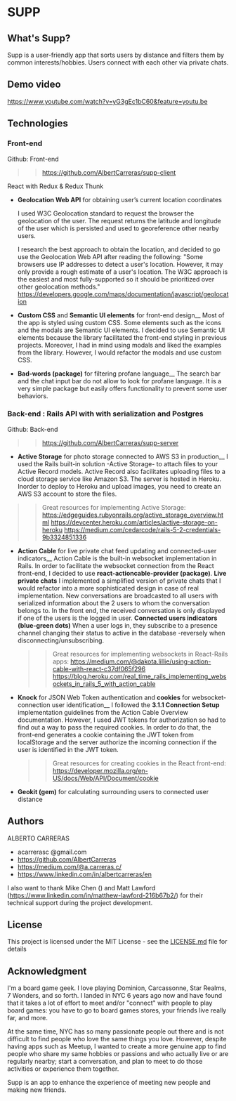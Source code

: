 # SUPP

## What's Supp?

Supp is a user-friendly app that sorts users by distance and filters them by common interests/hobbies. Users connect with each other via private chats. 

## Demo video

https://www.youtube.com/watch?v=yG3gEc1bC60&feature=youtu.be

## Technologies

### Front-end
Github:
Front-end 
>> https://github.com/AlbertCarreras/supp-client

React with Redux & Redux Thunk
  * **Geolocation Web API** for obtaining user’s current location coordinates
   
    I used W3C Geolocation standard to request the browser the geolocation of the user. The request returns the latitude and longitude of the user which is persisted and used to georeference other nearby users.

    I research the best approach to obtain the location, and decided to go use the Geolocation Web API after reading the following: 
      "Some browsers use IP addresses to detect a user's location. However, it may only provide a rough estimate of a user's location. The W3C approach is the easiest and most fully-supported so it should be prioritized over other geolocation methods."
      https://developers.google.com/maps/documentation/javascript/geolocation
    
  * **Custom CSS** and **Semantic UI elements** for front-end design__
    Most of the app is styled using custom CSS. Some elements such as the icons and the modals are Semantic UI elements.
    I decided to use Semantic UI elements because the library facilitated the front-end styling in previous projects. Moreover, I had in mind using modals and liked the examples from the library. However, I would refactor the modals and use custom CSS. 

  * **Bad-words (package)** for filtering profane language__
  The search bar and the chat input bar do not allow to look for profane language. It is a very simple package but easily offers functionality to prevent some user behaviors.

### Back-end : Rails API with with serialization and Postgres
Github:
Back-end
>> https://github.com/AlbertCarreras/supp-server

  * **Active Storage** for photo storage connected to AWS S3 in production__
  I used the Rails built-in solution -Active Storage- to attach files to your Active Record models. Active Record also facilitates uploading files to a cloud storage service like Amazon S3.
  The server is hosted in Heroku. Inorder to deploy to Heroku and upload images, you need to create an AWS S3 account to store the files.
   >> Great resources for implementing Active Storage:
   >> https://edgeguides.rubyonrails.org/active_storage_overview.html
   >> https://devcenter.heroku.com/articles/active-storage-on-heroku
   >> https://medium.com/cedarcode/rails-5-2-credentials-9b3324851336

  * **Action Cable** for live private chat feed updating and connected-user indicators__
    Action Cable is the built-in websocket implementation in Rails. In order to facilitate the websocket connection from the React front-end, I decided to use **react-actioncable-provider (package)**.
    __Live private chats__ I implemented a simplified version of private chats that I would refactor into a more sophisticated design in case of real implementation. New conversations are broadcasted to all users with serialized information about the 2 users to whom the conversation belongs to. In the front end, the received conversation is only displayed if one of the users is the logged in user.
    __Connected users indicators (blue-green dots)__ When a user logs in, they subscribe to a presence channel changing their status to active in the database  -reversely when disconnecting/unsubscribing. 
     >> Great resources for implementing websockets in React-Rails apps:
     >> https://medium.com/@dakota.lillie/using-action-cable-with-react-c37df065f296
     >> https://blog.heroku.com/real_time_rails_implementing_websockets_in_rails_5_with_action_cable
  * **Knock** for JSON Web Token authentication and **cookies** for websocket-connection user identification__
    I followed the __3.1.1 Connection Setup__ implementation guidelines from the Action Cable Overview documentation. However, I used JWT tokens for authorization so had to find out a way to pass the required cookies. In order to do that, the front-end generates a cookie containing the JWT token from localStorage and the server authorize the incoming connection if the user is identified in the JWT token.
    >> Great resources for creating cookies in the React front-end:
    >> https://developer.mozilla.org/en-US/docs/Web/API/Document/cookie
  * **Geokit (gem)** for calculating surrounding users to connected user distance

## Authors

ALBERTO CARRERAS
* acarrerasc @gmail.com
* https://github.com/AlbertCarreras
* https://medium.com/@a.carreras.c/
* https://www.linkedin.com/in/albertcarreras/en

I also want to thank Mike Chen () and Matt Lawford (https://www.linkedin.com/in/matthew-lawford-216b67b2/) for their technical support during the project development.

## License

This project is licensed under the MIT License - see the [LICENSE.md](LICENSE.md) file for details

## Acknowledgment

I'm a board game geek. I love playing Dominion, Carcassonne, Star Realms, 7 Wonders, and so forth. I landed in NYC 6 years ago now and have found that it takes a lot of effort to meet and/or "connect" with people to play board games: you have to go to board games stores, your friends live really far, and more. 

At the same time, NYC has so many passionate people out there and is not difficult to find people who love the same things you love. However, despite having apps such as Meetup, I wanted to create a more genuine app to find people who share my same hobbies or passions and who actually live or are regularly nearby; start a conversation, and plan to meet to do those activities or experience them together. 

Supp is an app to enhance the experience of meeting new people and making new friends. 
